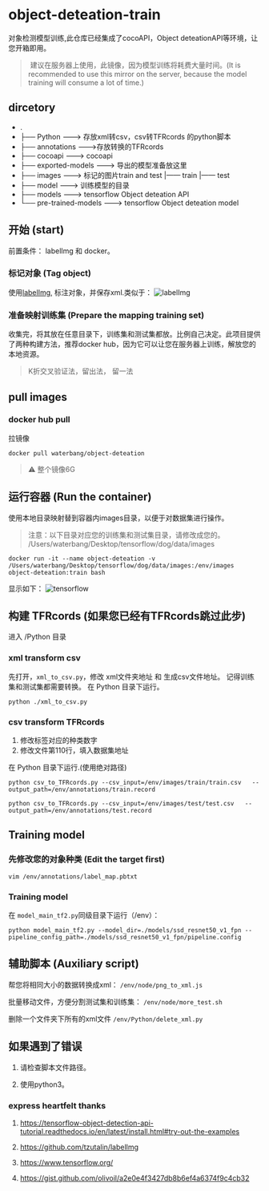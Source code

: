 # object-deteation-train
对象检测模型训练,此仓库已经集成了cocoAPI，Object deteationAPI等环境，让您开箱即用。

>  建议在服务器上使用，此镜像，因为模型训练将耗费大量时间。(It is recommended to use this mirror on the server, because the model training will consume a lot of time.)

## dircetory
-   .
-   ├── Python ---> 存放xml转csv，csv转TFRcords 的python脚本
-   ├── annotations --->存放转换的TFRcords
-   ├── cocoapi ---> cocoapi
-   ├── exported-models ---> 导出的模型准备放这里
-   ├── images ---> 标记的图片train and test
        |—— train
        |—— test 
-   ├── model ---> 训练模型的目录
-   ├── models ---> tensorflow Object deteation API
-   └── pre-trained-models ---> tensorflow Object deteation model

## 开始 (start)

前置条件： labelImg 和 docker。


### 标记对象 (Tag object)
使用[labelImg](https://github.com/tzutalin/labelImg), 标注对象，并保存xml.类似于：
![labelImg](https://xdtnyimg.waterbang.top/object-deteation.png)

### 准备映射训练集 (Prepare the mapping training set)
收集完，将其放在任意目录下，训练集和测试集都放。比例自己决定。此项目提供了两种构建方法，推荐docker hub，因为它可以让您在服务器上训练，解放您的本地资源。

> K折交叉验证法，留出法， 留一法

## pull images

### docker hub pull
拉镜像
```
docker pull waterbang/object-deteation
```

> ⚠️ 整个镜像6G

## 运行容器 (Run the container)

使用本地目录映射替到容器内images目录，以便于对数据集进行操作。
>注意：以下目录对应您的训练集和测试集目录，请修改成您的。
>/Users/waterbang/Desktop/tensorflow/dog/data/images

```
docker run -it --name object-deteation -v /Users/waterbang/Desktop/tensorflow/dog/data/images:/env/images object-deteation:train bash
```
显示如下：
![tensorflow](https://xdtnyimg.waterbang.top/tensorflow-cmd.png)

## 构建 TFRcords (如果您已经有TFRcords跳过此步)
进入 /Python 目录
### xml transform csv
先打开，`xml_to_csv.py`，修改 xml文件夹地址 和 生成csv文件地址。
记得训练集和测试集都需要转换。
在 Python 目录下运行。
``` shell
python ./xml_to_csv.py 
```

### csv transform TFRcords

1.  修改标签对应的种类数字
2.  修改文件第110行，填入数据集地址

在 Python 目录下运行.(使用绝对路径)

``` shell
python csv_to_TFRcords.py --csv_input=/env/images/train/train.csv   --output_path=/env/annotations/train.record

python csv_to_TFRcords.py --csv_input=/env/images/test/test.csv   --output_path=/env/annotations/test.record
```

## Training model

### 先修改您的对象种类 (Edit the target first)
```
vim /env/annotations/label_map.pbtxt
```

### Training model

在 `model_main_tf2.py`同级目录下运行（/env）：

```
python model_main_tf2.py --model_dir=./models/ssd_resnet50_v1_fpn --pipeline_config_path=./models/ssd_resnet50_v1_fpn/pipeline.config

```

## 辅助脚本 (Auxiliary script)
帮您将相同大小的数据转换成xml：
`/env/node/png_to_xml.js`

批量移动文件，方便分割测试集和训练集：
`/env/node/more_test.sh`

删除一个文件夹下所有的xml文件
`/env/Python/delete_xml.py`

## 如果遇到了错误
1.  请检查脚本文件路径。

3.  使用python3。


### express heartfelt thanks

1.  https://tensorflow-object-detection-api-tutorial.readthedocs.io/en/latest/install.html#try-out-the-examples

2.  https://github.com/tzutalin/labelImg

3.  https://www.tensorflow.org/

4.  https://gist.github.com/olivoil/a2e0e4f3427db8b6ef4a6374f9c4cb32